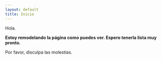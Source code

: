 ```yaml
---
layout: default
title: Inicio
---
```

Hola.

**Estoy remodelando la página como puedes ver. Espero tenerla lista muy pronto.**

Por favor, disculpa las molestias.
